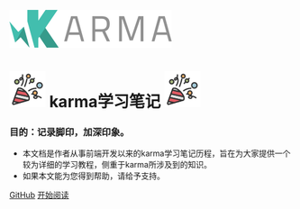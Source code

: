 ![karma](./_images/logo.png)

# ![carcker](./_images/cracker.svg) karma学习笔记 ![carcker](./_images/cracker.svg)
### 目的：记录脚印，加深印象。

- 本文档是作者从事前端开发以来的karma学习笔记历程，旨在为大家提供一个较为详细的学习教程，侧重于karma所涉及到的知识。
- 如果本文能为您得到帮助，请给予支持。

[GitHub](https://github.com/Hyhello/karma-note)
[开始阅读](#介绍)
